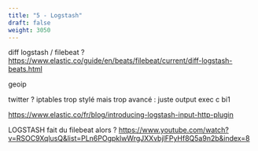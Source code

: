 ```yaml
---
title: "5 - Logstash"
draft: false
weight: 3050
---
```


diff logstash / filebeat ? https://www.elastic.co/guide/en/beats/filebeat/current/diff-logstash-beats.html

geoip

twitter ?
iptables trop stylé mais trop avancé : juste output exec c bi1

https://www.elastic.co/fr/blog/introducing-logstash-input-http-plugin

LOGSTASH fait du filebeat alors ? https://www.youtube.com/watch?v=RSOC9XqlusQ&list=PLn6POgpklwWrgJXXvbjlFPyHf8Q5a9n2b&index=8
